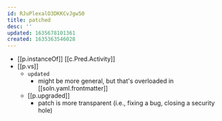 ```yaml
---
id: RJuPlexalO3DKKCvJgw50
title: patched
desc: ''
updated: 1635678101361
created: 1635363546028
---
```




- [[p.instanceOf]] [[c.Pred.Activity]]
- [[p.vs]] 
  -  `updated` 
     -  might be more general, but that's overloaded in [[soln.yaml.frontmatter]]
  -  [[p.upgraded]]
     -  patch is more transparent (i.e., fixing a bug, closing a security hole)
  

